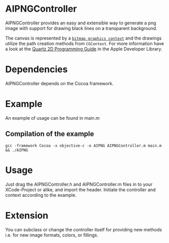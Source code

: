 # AIPNGController
AIPNGController provides an easy and extensible way to generate a png image with support for drawing black lines on a transparent background.

The canvas is represented by a [`bitmap graphics context`](https://developer.apple.com/library/mac/documentation/GraphicsImaging/Conceptual/drawingwithquartz2d/dq_context/dq_context.html#//apple_ref/doc/uid/TP30001066-CH203-CJBHBFFE) and the drawings utilize the path creation methods from `CGContext`. For more information have a look at the [Quartz 2D Programming Guide](https://developer.apple.com/library/mac/documentation/GraphicsImaging/Conceptual/drawingwithquartz2d/Introduction/Introduction.html#//apple_ref/doc/uid/TP30001066) in the Apple Developer Library.

# Dependencies
AIPNGController depends on the Cocoa framework.

# Example
An example of usage can be found in main.m

## Compilation of the example

	gcc -framework Cocoa -x objective-c -o AIPNG AIPNGController.m main.m && ./AIPNG

# Usage
Just drag the AIPNGController.h and AIPNGController.m files in to your XCode-Project or alike, and import the header. Initiate the controller and context according to the example.

# Extension
You can subclass or change the controller itself for providing new methods i.e. for new image formats, colors, or fillings.
